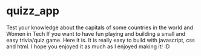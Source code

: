 # quizz_app
Test your knowledge about the capitals of some countries in the world and Women in Tech
If you want to have fun playing and building a small and easy trivia/quiz game. Here it is. It is really easy to build with javascript, css and html. I hope you enjoyed it as much as I enjoyed making it! :D
